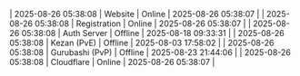 | 2025-08-26 05:38:08 | Website | Online | 2025-08-26 05:38:07 |
| 2025-08-26 05:38:08 | Registration | Online | 2025-08-26 05:38:07 |
| 2025-08-26 05:38:08 | Auth Server | Offline | 2025-08-18 09:33:31 |
| 2025-08-26 05:38:08 | Kezan (PvE) | Offline | 2025-08-03 17:58:02 |
| 2025-08-26 05:38:08 | Gurubashi (PvP) | Offline | 2025-08-23 21:44:06 |
| 2025-08-26 05:38:08 | Cloudflare | Online | 2025-08-26 05:38:07 |
